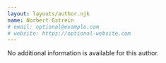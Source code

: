 ```yaml
---
layout: layouts/author.njk
name: Norbert Gstrein
# email: optional@example.com
# website: https://optional-website.com
---
```

No additional information is available for this author.
